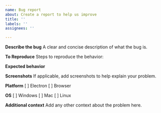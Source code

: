 ```yaml
---
name: Bug report
about: Create a report to help us improve
title: ''
labels: ''
assignees: ''

---
```


**Describe the bug**
A clear and concise description of what the bug is.

**To Reproduce**
Steps to reproduce the behavior:

**Expected behavior**

**Screenshots**
If applicable, add screenshots to help explain your problem.

**Platform**
[ ] Electron
[ ] Browser

**OS**
[ ] Windows
[ ] Mac
[ ] Linux

**Additional context**
Add any other context about the problem here.